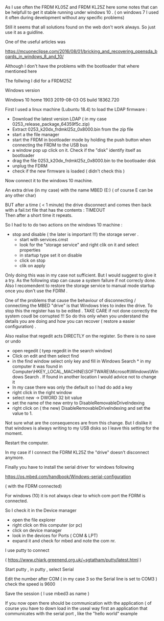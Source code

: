 As I use often the FRDM KL05Z  and FRDM KL25Z  here some notes that can be helpfull to get it stable running under windows 10 . ( on windows 7 I used it often during development without any specific problems)  

Still it seems that all solutions found on the web don't work always. So just use it as a guidline.

One of the useful articles was 

https://mcuoneclipse.com/2016/08/01/bricking_and_recovering_opensda_boards_in_windows_8_and_10/

Although I don't have the problems with the bootloader that where mentioned here 

The follwing I did for a FRDM25Z  


Windows version  

Windows 10 home   1903  2019-08-03    OS build 18362.720  

First I used a linux  machine  (Lubuntu 18.4) to load the LDAP firmware : 

   * Download the latest version LDAP ( in my case 0253_release_package_64359f5c.zip) 
   * Extract 0253_k20dx_frdmkl25z_0x8000.bin  from the zip file 
   * start a the file manager
   * start the FRDM in bootloader mode by holding the push button when connecting the FRDM to the USB bus 
   * a window pop up click on it.  Check if the "disk" identify itself as bootloader 
   * drag the file 0253_k20dx_frdmkl25z_0x8000.bin  to the bootloader disk 
   * unplug the FDRM 
   * check if  the new firmware is loaded ( didn't check this ) 


Now connect it to the windows 10 machine. 

An extra drive  (in my case)  with the name MBED (E:)   ( of course E can be any other char) 

BUT after a time ( < 1 minute)  the drive disconnect and comes then back with a fail.txt file that has the contents :  TIMEOUT  
Then after a short time it repeats. 

So I had to to do two actions on the windows 10 machine : 

   * stop and  disable ( the later is important !!!) the storage server . 
      * start with  services.cmst
      * look for the  "storage service"  and right clik on it and select properties
      * in startup type set it on disable
      * click on stop 
      * clik on apply 

Only doing this was in my case not sufficient. But I would suggest to give it a try.  As the following stap can cause a system failure if not correcly done.  Also I recomendent to restore the storage service to manual mode startup once you don't use the FDRM . 

One of the problems that cause the behaviour of disconnecting / connectimg the MBED "drive" is that Windows tries to index the drive.  To stop this the register has to be edited .  TAKE CARE if not done correctly the system coudl be corrupted !!! So do this only when you understand the details you are doing and how you can recover ( restore a easier configuration) . 

Also realise that regedit acts DIRECTLY on the register.  So there is no save or undo 


   * open regedit ( tyep  regedit in the search window) 
   * Click on edit and then select find
   * in the find window select only  key  and fill in Windows Search
	* in my computer it was found in  Computer\HKEY_LOCAL_MACHINE\SOFTWARE\Microsoft\Windows\Windows Search  . If found in another location I would advice not to change it
   * In my case there was only the default so I had do add a key 
   * right click in the right window  
   * select new -> DWORD 32 bit value
   * set the name of the new entry to DisableRemovableDriveIndexing
   * right click on ( the new) DisableRemovableDriveIndexing and set the value to 1. 

Not sure what are the consequences are from this change.  But I dislike it that windows is always writing to my USB disks so I leave this setting for the moment. 

Restart the computer. 

In my case if I connect the FDRM KL25Z the "drive" doesn't disconnect anymore.


Finally you have to install the serial driver for windows following 

https://os.mbed.com/handbook/Windows-serial-configuration

( with the FDRM connected) 

For windows (10)  it is not always clear to which com port the FDRM is connected. 

So I check it in the Device manager 

   * open the file explorer
   * right click on this computer (or pc) 
   * click on device manager
   * look in the devices for Ports ( COM & LPT) 
   * expand it and check for mbed and note the com nr. 


I use putty to connect 

( https://www.chiark.greenend.org.uk/~sgtatham/putty/latest.html )

Start putty , in putty  , select Serial 

Edit the number after COM   ( in my case 3  so the Serial line is set to COM3 ) 
check the speed is 9600  

Save the session  ( I use mbed3 as name ) 

If you now open there should be communication with the application ( of course you have to down load in the useal way first an application that communicates with the serial port , like the  "hello world" example 










